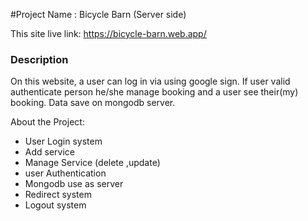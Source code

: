 #Project Name : Bicycle Barn (Server side)

This site live link: https://bicycle-barn.web.app/

### Description

On this website, a user can log in via using google sign. If user valid authenticate person he/she manage booking and a user see their(my) booking.
Data save on mongodb server.

About the Project:

- User Login system
- Add service
- Manage Service (delete ,update)
- user Authentication
- Mongodb use as server
- Redirect system
- Logout system
